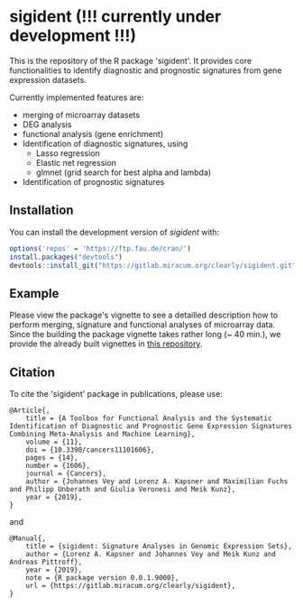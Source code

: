 # sigident (!!! currently under development !!!)

This is the repository of the R package 'sigident'. It provides core functionalities to identify diagnostic and prognostic signatures from gene expression datasets.

Currently implemented features are:

- merging of microarray datasets
- DEG analysis
- functional analysis (gene enrichment)
- Identification of diagnostic signatures, using
  + Lasso regression
  + Elastic net regression
  + glmnet (grid search for best alpha and lambda)
- Identification of prognostic signatures

## Installation

You can install the development version of *sigident* with:

``` r
options('repos' = 'https://ftp.fau.de/cran/')
install.packages("devtools")
devtools::install_git("https://gitlab.miracum.org/clearly/sigident.git")
```

## Example

Please view the package's vignette to see a detailled description how to perform merging, signature and functional analyses of microarray data. 
Since the building the package vignette takes rather long (~ 40 min.), we provide the already built vignettes in [this repository](https://gitlab.miracum.org/clearly/sigident_vignettes).

## Citation  

To cite the 'sigident' package in publications, please use: 

```
@Article{,
    title = {A Toolbox for Functional Analysis and the Systematic Identification of Diagnostic and Prognostic Gene Expression Signatures Combining Meta-Analysis and Machine Learning},
    volume = {11},
    doi = {10.3390/cancers11101606},
    pages = {14},
    number = {1606},
    journal = {Cancers},
    author = {Johannes Vey and Lorenz A. Kapsner and Maximilian Fuchs and Philipp Unberath and Giulia Veronesi and Meik Kunz},
    year = {2019},
}
```
and

```
@Manual{,
    title = {sigident: Signature Analyses in Genomic Expression Sets},
    author = {Lorenz A. Kapsner and Johannes Vey and Meik Kunz and Andreas Pittroff},
    year = {2019},
    note = {R package version 0.0.1.9000},
    url = {https://gitlab.miracum.org/clearly/sigident},
}
```
